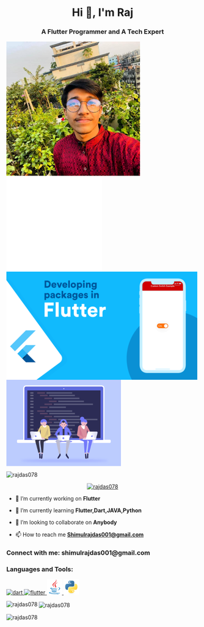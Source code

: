 <h1 align="center">Hi 👋, I'm Raj </h1>
<h3 align="center">A Flutter Programmer and A Tech Expert</h3>
<img align="center" alt="coding" width="350" src="https://github.com/Rajdas078/Rajdas078/blob/main/283569505_1621995591503320_4297625124421827972_n.jpg"> 



<img align="top" alt="coding1" width="250" src="https://github.com/Rajdas078/Shimul-Raj/blob/main/Animation%20-%201707770043058.gif"> 

<img align="center" alt="coding1" width="500" src="https://github.com/Rajdas078/Rajdas078/blob/main/1%206jvzeb94lvMp0-xhqNi8kw.gif"> 

<img align="top" alt="coding2" width="300" src="https://github.com/Rajdas078/Shimul-Raj/blob/main/f94135193d842e240e9c1267e4d9ca89.gif"> 



<p align="left"> <img src="https://komarev.com/ghpvc/?username=rajdas078&label=Profile%20views&color=0e75b6&style=flat" alt="rajdas078" /> </p>

<p align="center"> <a href="https://github.com/ryo-ma/github-profile-trophy"><img src="https://github-profile-trophy.vercel.app/?username=rajdas078" alt="rajdas078" /></a> </p>

- 🔭 I’m currently working on **Flutter**

- 🌱 I’m currently learning **Flutter,Dart,JAVA,Python**

- 👯 I’m looking to collaborate on **Anybody**

- 📫 How to reach me **Shimulrajdas001@gmail.com**

<h3 align="left">Connect with me: shimulrajdas001@gmail.com</h3>
<p align="left">
</p>

<h3 align="left">Languages and Tools:</h3>
<p align="left"> <a href="https://dart.dev" target="_blank" rel="noreferrer"> <img src="https://www.vectorlogo.zone/logos/dartlang/dartlang-icon.svg" alt="dart" width="40" height="40"/> </a> <a href="https://flutter.dev" target="_blank" rel="noreferrer"> <img src="https://www.vectorlogo.zone/logos/flutterio/flutterio-icon.svg" alt="flutter" width="40" height="40"/> </a> <a href="https://www.java.com" target="_blank" rel="noreferrer"> <img src="https://raw.githubusercontent.com/devicons/devicon/master/icons/java/java-original.svg" alt="java" width="40" height="40"/> </a> <a href="https://www.python.org" target="_blank" rel="noreferrer"> <img src="https://raw.githubusercontent.com/devicons/devicon/master/icons/python/python-original.svg" alt="python" width="40" height="40"/> </a> </p>

<p><img align="left" src="https://github-readme-stats.vercel.app/api/top-langs?username=rajdas078&show_icons=true&locale=en&layout=compact" alt="rajdas078" /></p>

<p>&nbsp;<img align="center" src="https://github-readme-stats.vercel.app/api?username=rajdas078&show_icons=true&locale=en" alt="rajdas078" /></p>

<p><img align="center" src="https://github-readme-streak-stats.herokuapp.com/?user=rajdas078&" alt="rajdas078" /></p>
